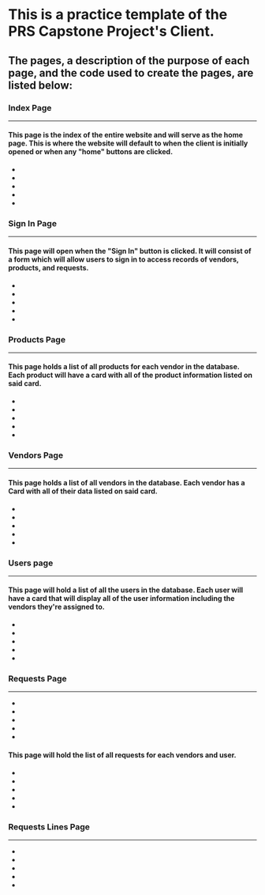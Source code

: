 # This is a practice template of the PRS Capstone Project's Client. 

## The pages, a description of the purpose of each page, and the code used to create the pages, are listed below: 

### Index Page
---
#### This page is the index of the entire website and will serve as the home page. This is where the website will default to when the client is initially opened or when any "home" buttons are clicked. 
- 
-
-
-
-
### Sign In Page
---
#### This page will open when the "Sign In" button is clicked. It will consist of a form which will allow users to sign in to access records of vendors, products, and requests. 
-
-
-
-
-

### Products Page
---
#### This page holds a list of all products for each vendor in the database. Each product will have a card with all of the product information listed on said card.
-
-
-
-
-

### Vendors Page
---
#### This page holds a list of all vendors in the database. Each vendor has a Card with all of their data listed on said card.
-
-
-
-
-
### Users page
---
#### This page will hold a list of all the users in the database. Each user will have a card that will display all of the user information including the vendors they're assigned to. 
-
-
-
-
-


### Requests Page
---
-
-
-
-
-
#### This page will hold the list of all requests for each vendors and user. 
-
-
-
-
-

### Requests Lines Page
---
-
-
-
-
-


